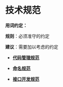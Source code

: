 # 技术规范


**用词约定：**


**规则**：必须准守的约定


**建议**：需要加以考虑的约定


- **[代码管理规范](subsys-aiframework-tech-codemanage.md)**

- **[命名规范](subsys-aiframework-tech-name.md)**

- **[接口开发规范](subsys-aiframework-tech-interface.md)**